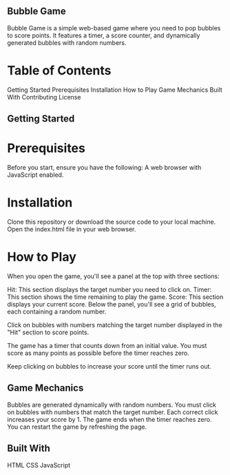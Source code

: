 ## Bubble Game
Bubble Game is a simple web-based game where you need to pop bubbles to score points. It features a timer, a score counter, and dynamically generated bubbles with random numbers.

# Table of Contents
Getting Started
Prerequisites
Installation
How to Play
Game Mechanics
Built With
Contributing
License

## Getting Started

# Prerequisites
Before you start, ensure you have the following:
A web browser with JavaScript enabled.

# Installation
Clone this repository or download the source code to your local machine.
Open the index.html file in your web browser.

# How to Play
When you open the game, you'll see a panel at the top with three sections:

Hit: This section displays the target number you need to click on.
Timer: This section shows the time remaining to play the game.
Score: This section displays your current score.
Below the panel, you'll see a grid of bubbles, each containing a random number.

Click on bubbles with numbers matching the target number displayed in the "Hit" section to score points.

The game has a timer that counts down from an initial value. You must score as many points as possible before the timer reaches zero.

Keep clicking on bubbles to increase your score until the timer runs out.

## Game Mechanics
Bubbles are generated dynamically with random numbers.
You must click on bubbles with numbers that match the target number.
Each correct click increases your score by 1.
The game ends when the timer reaches zero.
You can restart the game by refreshing the page.

## Built With
HTML
CSS
JavaScript